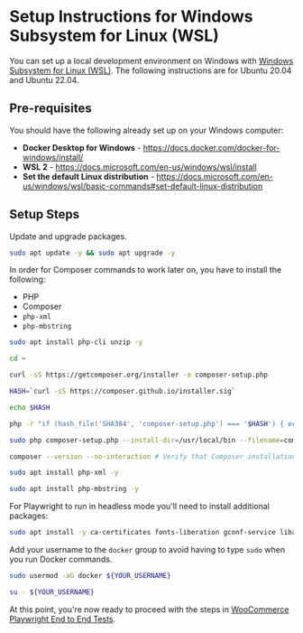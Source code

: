 # Setup Instructions for Windows Subsystem for Linux (WSL)

You can set up a local development environment on Windows with [Windows Subsystem for Linux (WSL)](https://docs.microsoft.com/en-us/windows/wsl/). The following instructions are for Ubuntu 20.04 and Ubuntu 22.04.

## Pre-requisites

You should have the following already set up on your Windows computer:

-   **Docker Desktop for Windows** - https://docs.docker.com/docker-for-windows/install/
-   **WSL 2** - https://docs.microsoft.com/en-us/windows/wsl/install
-   **Set the default Linux distribution** - https://docs.microsoft.com/en-us/windows/wsl/basic-commands#set-default-linux-distribution

## Setup Steps

Update and upgrade packages.

```bash
sudo apt update -y && sudo apt upgrade -y
```

In order for Composer commands to work later on, you have to install the following:

-   PHP
-   Composer
-   `php-xml`
-   `php-mbstring`

```bash
sudo apt install php-cli unzip -y

cd ~

curl -sS https://getcomposer.org/installer -o composer-setup.php

HASH=`curl -sS https://composer.github.io/installer.sig`

echo $HASH

php -r "if (hash_file('SHA384', 'composer-setup.php') === '$HASH') { echo 'Installer verified'; } else { echo 'Installer corrupt'; unlink('composer-setup.php'); } echo PHP_EOL;"

sudo php composer-setup.php --install-dir=/usr/local/bin --filename=composer

composer --version --no-interaction # Verify that Composer installation was successful

sudo apt install php-xml -y

sudo apt install php-mbstring -y
```

For Playwright to run in headless mode you'll need to install additional packages:

```bash
sudo apt install -y ca-certificates fonts-liberation gconf-service libappindicator1 libasound2 libatk-bridge2.0-0 libatk1.0-0 libc6 libcairo2 libcups2 libdbus-1-3 libexpat1 libfontconfig1 libgbm1 libgcc1 libgconf-2-4 libgdk-pixbuf2.0-0 libglib2.0-0 libgtk-3-0 libnspr4 libnss3 libpango-1.0-0 libpangocairo-1.0-0 libstdc++6 libx11-6 libx11-xcb1 libxcb1 libxcomposite1 libxcursor1 libxdamage1 libxext6 libxfixes3 libxi6 libxrandr2 libxrender1 libxss1 libxtst6 lsb-release wget xdg-utils
```

Add your username to the `docker` group to avoid having to type `sudo` when you run Docker commands.

```bash
sudo usermod -aG docker ${YOUR_USERNAME}

su - ${YOUR_USERNAME}
```

At this point, you're now ready to proceed with the steps in [WooCommerce Playwright End to End Tests](./README.md).
